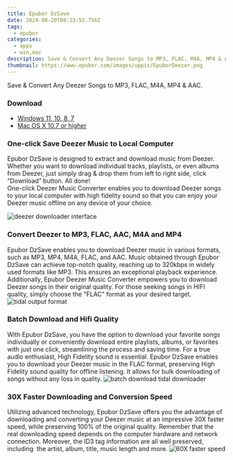 ```yaml
---
title: Epubor DzSave
date: 2024-08-20T08:23:52.756Z
tags: 
  - epubor
categories: 
  - apps
  - win,mac
description: Save & Convert Any Deezer Songs to MP3, FLAC, M4A, MP4 & AAC.
thumbnail: https://www.epubor.com/images/uppic/EpuborDeezer.png
---
```


Save & Convert Any Deezer Songs to MP3, FLAC, M4A, MP4 & AAC.


### Download

- [Windows 11, 10, 8, 7](https://secure.2checkout.com/order/checkout.php?QTY=1&AFFILIATE=108875&CART=1&CARD=2&DESIGN_TYPE=2&CURRENCY=USD&ORDERSTYLE=nLWooJa5iLg=&PAY_TYPE=PAYPAL&PRODS=41161935&OPTIONS41161935=LAlife)
- [Mac OS X 10.7 or higher](https://secure.2checkout.com/order/checkout.php?QTY=1&AFFILIATE=108875&CART=1&CARD=2&DESIGN_TYPE=2&CURRENCY=USD&ORDERSTYLE=nLWooJa5iLg=&PAY_TYPE=PAYPAL&PRODS=41162145&OPTIONS41162145=LAlife)

### One-click Save Deezer Music to Local Computer

Epubor DzSave is designed to extract and download music from Deezer.  Whether you want to download individual tracks, playlists, or even albums from Deezer, just simply drag & drop them from left to right side, click “Download” button. All done!  
One-click Deezer Music Converter enables you to download Deezer songs to your local computer with high fidelity sound so that you can enjoy your Deezer music offline on any device of your choice.

![deezer downloader interface](https://www.epubor.com/dzsave.htmlimages/uppic/Deezer-feature1.png)

### Convert Deezer to MP3, FLAC, AAC, M4A and MP4

Epubor DzSave enables you to download Deezer music in various formats, such as MP3, MP4, M4A, FLAC, and AAC. Music obtained through Epubor DzSave can achieve top-notch quality, reaching up to 320kbps in widely used formats like MP3. This ensures an exceptional playback experience. Additionally, Epubor Deezer Music Converter empowers you to download Deezer songs in their original quality. For those seeking songs in HIFI quality, simply choose the "FLAC" format as your desired target. ![tidal output format](https://www.epubor.com/images/uppic/deezer-feature2.png)

### Batch Download and Hifi Quality

With Epubor DzSave, you have the option to download your favorite songs individually or conveniently download entire playlists, albums, or favorites with just one click, streamlining the process and saving time. For a true audio enthusiast, High Fidelity sound is essential. Epubor DzSave enables you to download your Deezer music in the FLAC format, preserving High Fidelity sound quality for offline listening. It allows for bulk downloading of songs without any loss in quality. ![batch download tidal downloader](https://www.epubor.com/dzsave.htmlimages/uppic/deezer-music-feature3.png)

### 30X Faster Downloading and Conversion Speed

Utilizing advanced technology, Epubor DzSave offers you the advantage of downloading and converting your Deezer music at an impressive 30X faster speed, while preserving 100% of the original quality. Remember that the real downloading speed depends on the computer hardware and network connection. Moreover, the ID3 tag information are all well preserved, including  the artist, album, title, music length and more. ![60X faster speed](https://www.epubor.com/images/uppic/deezer-music-feature4.png)


<ins class="adsbygoogle"
      style="display:block"
      data-ad-client="ca-pub-7571918770474297"
      data-ad-slot="8358498916"
      data-ad-format="auto"
      data-full-width-responsive="true"></ins>